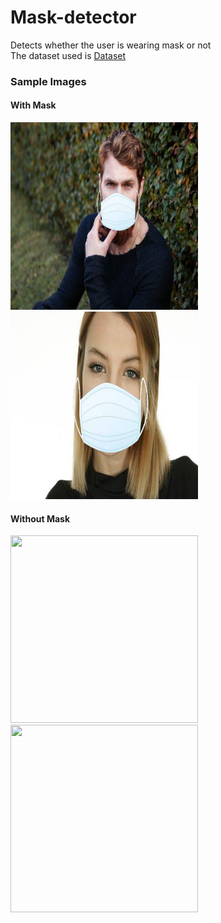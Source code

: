 # Mask-detector
Detects whether the user is wearing mask or not<br>
The dataset used is <a href='https://drive.google.com/open?id=1NiYKTiHXmIur2ZB7FXLvBbGduxH7ij0i'> Dataset</a>
<h3>Sample Images</h3>
<h4>With Mask</h4>
<img src="images/with mask/0-with-mask.jpg" width=300 height=300>
<img src="images/with mask/1-with-mask.jpg" width=300 height=300>
<h4>Without Mask</h4>
<img src="images/with mask/0.jpg" width=300 height=300>
<img src="images/with mask/1.jpg" width=300 height=300>
